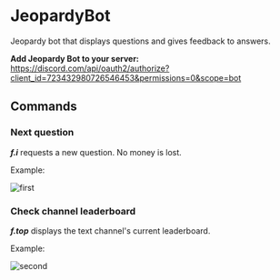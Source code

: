 # JeopardyBot
Jeopardy bot that displays questions and gives feedback to answers. 

**Add Jeopardy Bot to your server:**
https://discord.com/api/oauth2/authorize?client_id=723432980726546453&permissions=0&scope=bot

## Commands 
### Next question  
  ***f.i*** requests a new question. No money is lost. 
  
  Example:
  
![first](https://media.discordapp.net/attachments/754568181066235994/784886707815841803/unknown.png?width=458&height=599)

### Check channel leaderboard  
  ***f.top*** displays the text channel's current leaderboard. 
  
 Example: 
 
 ![second](https://media.discordapp.net/attachments/754568181066235994/784890173056876574/unknown.png?width=581&height=600)
